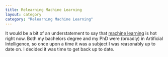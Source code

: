 ```yaml
---
title: Relearning Machine Learning
layout: category
category: "Relearning Machine Learning"
---
```


It would be a bit of an understatement to say that [machine learning](https://en.wikipedia.org/wiki/Machine_learning) is hot right now.
Both my bachelors degree and my PhD were (broadly) in Artificial Intelligence, so once upon a time it was a subject I was reasonably up to date on. I decided it was time to get back up to date.